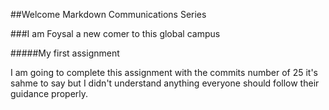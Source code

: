 ##Welcome Markdown Communications Series

###I am Foysal a new comer to this global campus

#####My first assignment

I am going to complete this assignment with the commits number of 25 it's sahme to say but I didn't understand anything everyone should follow their guidance properly.
